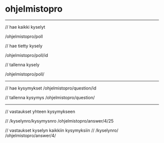 # ohjelmistopro

**************************************

// hae kaikki kyselyt

/ohjelmistopro/poll

// hae tietty kysely

/ohjelmistopro/poll/id

// tallenna kysely 

/ohjelmistopro/poll/

*************************************

// hae kysymykset
/ohjelmistopro/question/id

// tallenna kysymys
/ohjelmistopro/question/

**************************************

// vastaukset yhteen kysymykseen

// /kyselynro/kysymysnro
/ohjelmistopro/answer/4/25

// vastaukset kyselyn kaikkiin kysymyksiin
// /kyselynro/
/ohjelmistopro/answer/4/
